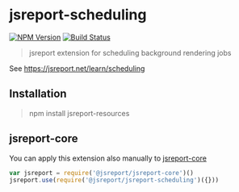 # jsreport-scheduling
[![NPM Version](http://img.shields.io/npm/v/jsreport-scheduling.svg?style=flat-square)](https://npmjs.com/package/jsreport-scheduling)
[![Build Status](https://travis-ci.org/jsreport/jsreport-scheduling.png?branch=master)](https://travis-ci.org/jsreport/jsreport-scheduling)

> jsreport extension for scheduling background rendering jobs

See https://jsreport.net/learn/scheduling


## Installation
> npm install jsreport-resources

## jsreport-core
You can apply this extension also manually to [jsreport-core](https://github.com/jsreport/jsreport-scheduling)

```js
var jsreport = require('@jsreport/jsreport-core')()
jsreport.use(require('@jsreport/jsreport-scheduling')({}))
```
